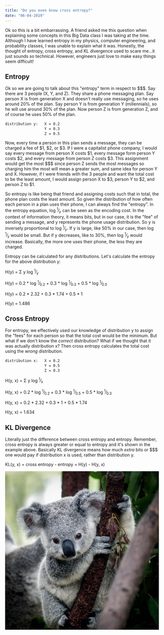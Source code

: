 ```yaml
---
title: "Do you even know cross entropy?"
date: "06-04-2019"
---
```


Ok so this is a bit embarrassing. A friend asked me this question when explaining some concepts in this Big Data class I was taking at the time. Although I have learned entropy in my physics, computer engineering, and probability classes, I was unable to explain what it was. Honestly, the thought of entropy, cross entropy, and KL divergence used to scare me...it just sounds so technical. However, engineers just love to make easy things seem difficult!

## Entropy

Ok so we are going to talk about this "entropy" term in respect to $$$. Say there are 3 people (X, Y, and Z). They share a phone messaging plan. Say person X is from generation X and doesn't really use messaging, so he uses around 20% of the plan. Say person Y is from generation Y (millennials), so he will use around 30% of the plan. Now person Z is from generation Z, and of course he uses 50% of the plan.

    distribution y:   X = 0.2
                      Y = 0.3
                      Z = 0.5

Now, every time a person in this plan sends a message, they can be charged a fee of $1, $2, or $3. If I were a capitalist phone company, I would say every message from person X costs $1, every message form person Y costs $2, and every message from person Z costs $3. This assignment would get the most $$$ since person Z sends the most messages so charging him the most will mean a greater sum, and same idea for person Y and X. However, if I were friends with the 3 people and want the total cost to be the least amount, I would assign person X to $3, person Y to $2, and person Z to $1.

So entropy is like being that friend and assigning costs such that in total, the phone plan costs the least amount. So given the distribution of how often each person in a plan uses their phone, I can always find the "entropy". In the entropy equation, log <sup>1</sup>&frasl;<sub>y</sub> can be seen as the encoding cost. In the context of information theory, it means bits, but in our case, it is the "fee" of sending a message, and y represents the phone usage distribution. So y is inversely proportional to log <sup>1</sup>&frasl;<sub>y</sub>.  If y is large, like 50% in our case, then log <sup>1</sup>&frasl;<sub>y</sub> would be small. But if y decreases, like to 30%, then log <sup>1</sup>&frasl;<sub>y</sub> would increase. Basically, the more one uses their phone, the less they are charged.

Entropy can be calculated for any distributions. Let's calculate the entropy for the above distribution y:

H(y) = &Sigma; y log <sup>1</sup>&frasl;<sub>y</sub>

H(y) = 0.2 * log <sup>1</sup>&frasl;<sub>0.2</sub> + 0.3 * log <sup>1</sup>&frasl;<sub>0.3</sub> + 0.5 * log <sup>1</sup>&frasl;<sub>0.5</sub>

H(y) = 0.2 * 2.32 + 0.3 * 1.74 + 0.5 * 1

H(y) = 1.486

## Cross Entropy

For entropy, we effectively used our knowledge of distribution y to assign the "fees" for each person so that the total cost would be the minimum. But what if we don't know the _correct_ distribution? What if we thought that it was actually distribution x? Then cross entropy calculates the total cost using the _wrong_ distribution.

    distribution x:   X = 0.2
                      Y = 0.5
                      Z = 0.3

H(y, x) = &Sigma; y log <sup>1</sup>&frasl;<sub>x</sub>

H(y, x) = 0.2 * log <sup>1</sup>&frasl;<sub>0.2</sub> + 0.3 * log <sup>1</sup>&frasl;<sub>0.5</sub> + 0.5 * log <sup>1</sup>&frasl;<sub>0.3</sub>

H(y, x) = 0.2 * 2.32 + 0.3 * 1 + 0.5 * 1.74

H(y, x) = 1.634


## KL Divergence

Literally just the difference between cross entropy and entropy. Remember, cross entropy is always greater or equal to entropy and it's shown in the example above. Basically KL divergence means how much _extra_ bits or $$$ one would pay if distribution x is used, rather than distribution y.

KL(y, x) = cross entropy - entropy = H(y) - H(y, x)

![](./kb.jpg)
